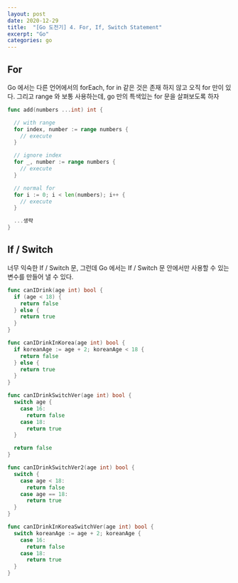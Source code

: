 ```yaml
---
layout: post
date: 2020-12-29
title:  "[Go 도전기] 4. For, If, Switch Statement"
excerpt: "Go"
categories: go
---
```


## For
Go 에서는 다른 언어에서의 forEach, for in 같은 것은 존재 하지 않고 오직 for 만이 있다.
그리고 range 와 보통 사용하는데, go 만의 특색있는 for 문을 살펴보도록 하자
```go
func add(numbers ...int) int {

  // with range
  for index, number := range numbers {
    // execute
  }

  // ignore index
  for _, number := range numbers {
    // execute
  }

  // normal for
  for i := 0; i < len(numbers); i++ {
    // execute
  }

  ...생략
}
```

## If / Switch
너무 익숙한 If / Switch 문, 그런데 Go 에서는 If / Switch 문 안에서만 사용할 수 있는 변수를 만들어 낼 수 있다.
```go
func canIDrink(age int) bool {
  if (age < 18) {
    return false
  } else {
    return true
  }
}

func canIDrinkInKorea(age int) bool {
  if koreanAge := age + 2; koreanAge < 18 {
    return false
  } else {
    return true
  }
}

func canIDrinkSwitchVer(age int) bool {
  switch age {
    case 16:
      return false
    case 18:
      return true
  }

  return false
}

func canIDrinkSwitchVer2(age int) bool {
  switch {
    case age < 18:
      return false
    case age == 18:
      return true
  }
}

func canIDrinkInKoreaSwitchVer(age int) bool {
  switch koreanAge := age + 2; koreanAge {
    case 16:
      return false
    case 18:
      return true
  }
}
```


